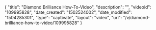 {
    "title": "Diamond Brilliance How-To-Video",
    "description": "",
    "videoid": "109995828",
    "date_created": "1502524002",
    "date_modified": "1504285301",
    "type": "captivate",
    "layout": "video",
    "url": "\/v\/diamond-brilliance-how-to-video\/109995828"
}